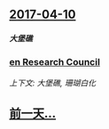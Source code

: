 ## [2017-04-10](/zh/news/2017/04/10/index.md)

##### 大堡礁
### [en Research Council ](/zh/news/2017/04/10/en-Research-Council.md)
_上下文: 大堡礁, 珊瑚白化_

## [前一天...](/zh/news/2017/04/8/index.md)

